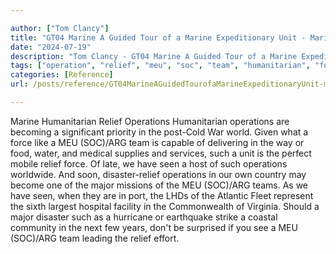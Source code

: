 ```yaml
---

author: ["Tom Clancy"]
title: "GT04 Marine A Guided Tour of a Marine Expeditionary Unit - Marine_split_125.html"
date: "2024-07-19"
description: "Tom Clancy - GT04 Marine A Guided Tour of a Marine Expeditionary Unit"
tags: ["operation", "relief", "meu", "soc", "team", "humanitarian", "force", "seen", "major", "marine", "becoming", "significant", "priority", "war", "world", "given", "like", "capable", "delivering", "way", "food", "water", "medical", "supply", "service"]
categories: [Reference]
url: /posts/reference/GT04MarineAGuidedTourofaMarineExpeditionaryUnit-marinesplit125html

---
```



Marine
Humanitarian Relief Operations
Humanitarian operations are becoming a significant priority in the post-Cold War world. Given what a force like a MEU (SOC)/ARG team is capable of delivering in the way or food, water, and medical supplies and services, such a unit is the perfect mobile relief force. Of late, we have seen a host of such operations worldwide. And soon, disaster-relief operations in our own country may become one of the major missions of the MEU (SOC)/ARG teams. As we have seen, when they are in port, the LHDs of the Atlantic Fleet represent the sixth largest hospital facility in the Commonwealth of Virginia. Should a major disaster such as a hurricane or earthquake strike a coastal community in the next few years, don't be surprised if you see a MEU (SOC)/ARG team leading the relief effort.

